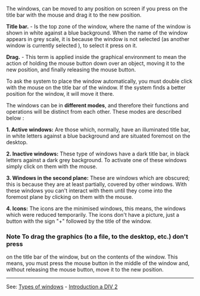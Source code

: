 The windows, can be moved to any position on screen if you press
on the title bar with the mouse and drag it to the new position.

**Title bar.** - Is the top zone of the window, where the name of the window is shown 
in white against a blue background. When the name of the window appears in grey scale,
it is because the window is not selected (as another window is currently selected ), 
to select it press on it.

**Drag.** - This term is applied inside the graphical environment to mean the action of holding 
the mouse button down over an object, moving it to the new position, and finally releasing the
mouse button.

To ask the system to place the window automatically, you must double click
with the mouse on the title bar of the window. If the system
finds a better position for the window, it will move it there.

The windows can be in **different modes**, and therefore their functions and operations will
be distinct from each other. These modes are described below :

**1. Active windows:** Are those which, normally, have an illuminated title bar, in white letters 
against a blue background and are situated foremost on the desktop.

**2. Inactive windows:** These type of windows have a dark title bar, in black
letters against a dark grey background. To activate one of these windows simply click
on them with the mouse.

**3. Windows in the second plane:** These are windows which are obscured; this is because
they are at least partially, covered by other windows. With these windows you can't 
interact with them until they come into the foremost plane by clicking on them with the mouse.

**4. Icons:** The icons are the minimised windows, this means, the windows which were
reduced temporarily. The icons don't have a picture, just a button
with the sign &quot;+&quot; followed by the title of the window.

### Note To drag the graphics (to a file, to the desktop, etc.) don't press
on the title bar of the window, but on the contents of the window. This means, 
you must press the mouse button in the middle of the window and, without releasing
the mouse button, move it to the new position.

---------------------------------------
See: [Types of windows](types_of_windows.md) - [Introduction a DIV 2](welcome_to_div_2015not.md)

